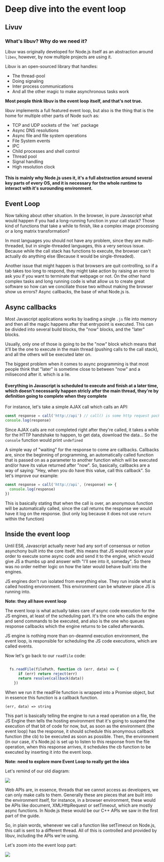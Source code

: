 # Deep dive into the event loop


## Livuv

### What's libuv? Why do we need it?


Libuv was originally developed for Node.js itself as an abstraction around `libev`, however, by now multiple projects are using it.

Libuv is an open-sourced library that handles:

<ul>
  <li>The thread-pool</li>
  <li>Doing signaling</li>
  <li>Inter process communications</li>
  <li>And all the other magic to make asynchronous tasks work</li>
</ul>

<b>Most people think libuv is the event loop itself, and that's not true.</b>

libuv implements a full featured event loop, but also is the thing that is the home for multiple other parts of Node such as:


<ul>
  <li>TCP and UDP sockets of the `net` package</li>
  <li>Async DNS resolutions</li>
  <li>Async file and file system operations</li>
  <li>File System events</li>
  <li>IPC</li>
  <li>Child processes and shell control</li>
  <li>Thread pool</li>
  <li>Signal handling</li>
  <li>High resolution clock</li>
</ul>

<h4>This is mainly why Node.js uses it, it's a full abstraction around several key parts of every OS, and it is necessary for the whole runtime to interact with it's surounding environment.<h4>

## Event Loop
  Now talking about other situation. In the browser, in pure Javascript what would happen if you had a long-running function in your call stack? Those kind of functions that take a while to finish, like a complex image processing or a long matrix transformation?
  
  In most languages you should not have any problem, since they are multi-threaded, but in single-threaded languages, this a very serious issue. Because while the call stack has functions to execute, the browser can't actually do anything else (Because it would be single-threaded).
  
 Another issue that might happen is that browsers are quit controlling, so if a tab takes too long to respond, they might take action by raising an error to ask you if you want to terminate that webpage or not. On the other hand complex tasks and long running code is what allow us to create great software so how can we conciliate those two without making the browser show us errors? Async callbacks, the base of what Node.js is.
  
  
## Async callbacks
  
 Most Javascript applications works by loading a single `.js` file into memory and then all the magic happens after that entrypoint is executed. This can be divided into several build blocks, the "now" blocks, and the "later" blocks.
  
 Usually, only one of those is going to be the "now" block which means that it'll be the one to execute in the main thread (pushing calls to the call stack), and all the others will be executed later on.
  
The biggest problem when it comes to async programming is that most people think that "later" is sometime close to between "now" and a milisecond after it. which is a lie.
  
  <h4>Everything in Javascript is scheduled to execute and finish at a later time, which doesn't necessarily happen stricly after the main thread, they're by definition going to complete when they complete</h4>


For instance, let's take a simple AJAX call which calls an API:
````javascript
const response = call('http://api') // call() is some http request package, like fetch
console.log(response)
````

Since AJAX calls are not completed right after they're called, it takes a while for the HTTP handshake to happen, to get data, download the data...
So the `console` function would print `undefined`

A simple way of "waiting" for the response to come are callbacks. Callbacks are, since the beginning of programming, an automatically called function that is passed on as a parameter to another function which will be executed and/or have its value returned after "now". So, basically, callbacks are a way of saying: "Hey, when you do have this value, call this callback". So let's improve our example:

````javascript
const response = call('http://api', (response) => {
  console.log(response)
})
````

This is basically stating that when the call is over, an anonymous function will be automatically called, since the call returns the response we would have it log on the response. (but only log because it does not use `return` within the function)

## Inside the event loop

Until ES6, Javascript actually never had any sort of consensus or notion asynchony built into the core itself, this means that JS would receive your order to execute some async code and send it to the engine, which would give JS a thumbs up and answer with "I'll see into it, someday". So there was no order neither logic on how the later would behave built into the engines.

JS engines don't run isolated from everything else. They run inside what is called hosting environment. This environment can be whatever place JS is running into.

<b>Note: they all have event loop</b>

The event loop is what actually takes care of async code execution for the JS engines, at least of the scheduling part. It's the one who calls the engine and send commands to be executed, and also is the one who queues response callbacks which the engine returns to be called afterwards.

JS engine is nothing more than on-deamnd execution environment, the event loop, is responsible for scheduling the JS code executions, which are called events.

Now let's go back to our ``readFile`` code:
````javascript 
  
  fs.readFile(filePath, function cb (err, data) => {
      if (err) return reject(err)
      return resolve(callback(data))
    })
````
When we run it the readFile function is wrapped into a Promise object, but in essence this function is a callback function.

````
(err, data) => string
````
This part is basically telling the engine to run a read operation on a file, the JS Engine then tells the hosting environment that it's going to suspend the execution of that bit of code for now, but, as soon as the environment (the event loop) has the response, it should schedule this anonymous callback function (the cb) to be executed as soon as possible. Then, the environment (in our case, it's Node.js) is set up to listen to this response from the file operation, when this response arrives, it schedules the cb function to be executed by inserting it into the event loop.

<b>Note: need to explore more Event Loop to really get the idea</b>


Let's remind of our old diagram:

<img src="https://res.cloudinary.com/practicaldev/image/fetch/s--eVmWSWwq--/c_limit%2Cf_auto%2Cfl_progressive%2Cq_auto%2Cw_880/https://github.com/khaosdoctor/my-notes/raw/master/node/assets/v8-real.png"/>


Web APIs are, in essence, threads that we cannot access as developers, we can only make calls to them. Generally these are pieces that are built into the environment itself, for instance, in a browser environment, these would be APIs like document, XMLHttpRequest or setTimeout, which are mostly async functions. In Node.js these would be our C++ APIs we saw in the first part of the guide.
  
So, in plain words, whenever we call a function like setTimeout on Node.js, this call is sent to a different thread. All of this is controlled and provided by libuv, including the APIs we're using.

Let's zoom into the event loop part:

<img src="https://res.cloudinary.com/practicaldev/image/fetch/s--LjaesHz8--/c_limit%2Cf_auto%2Cfl_progressive%2Cq_auto%2Cw_880/https://github.com/khaosdoctor/my-notes/raw/master/node/assets/event-loop.png" />
